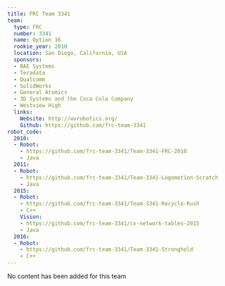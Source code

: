 ```yaml
---
title: FRC Team 3341
team:
  type: FRC
  number: 3341
  name: Option 16
  rookie_year: 2010
  location: San Diego, California, USA
  sponsors:
  - BAE Systems
  - Teradata
  - Qualcomm
  - SolidWorks
  - General Atomics
  - 3D Systems and the Coca Cola Company
  - Westview High
  links:
    Website: http://wvrobotics.org/
    Github: https://github.com/frc-team-3341
robot_code:
  2010:
  - Robot:
    - https://github.com/frc-team-3341/Team-3341-FRC-2010
    - Java
  2011:
  - Robot:
    - https://github.com/frc-team-3341/Team-3341-Logomotion-Scratch
    - Java
  2015:
  - Robot:
    - https://github.com/frc-team-3341/Team-3341-Recycle-Rush
    - C++
    Vision:
    - https://github.com/frc-team-3341/cv-network-tables-2015
    - Java
  2016:
  - Robot:
    - https://github.com/frc-team-3341/Team-3341-Stronghold
    - C++
---
```


No content has been added for this team